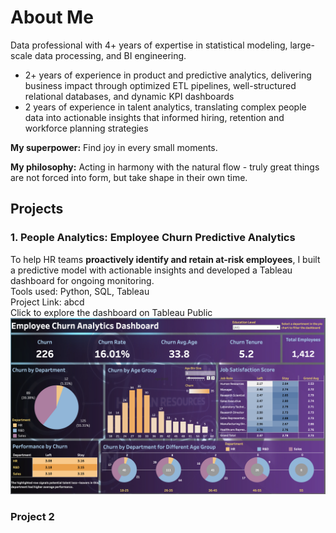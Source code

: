 # About Me
Data professional with 4+ years of expertise in statistical modeling, large-scale data processing, and BI engineering. 
- 2+ years of experience in product and predictive analytics, delivering business impact through optimized ETL pipelines, well-structured relational databases, and dynamic KPI dashboards
- 2 years of experience in talent analytics, translating complex people data into actionable insights that informed hiring, retention and workforce planning strategies

**My superpower:** Find joy in every small moments.

**My philosophy:** Acting in harmony with the natural flow - truly great things are not forced into form, but take shape in their own time.

## Projects
### 1. People Analytics: Employee Churn Predictive Analytics
To help HR teams **proactively identify and retain at-risk employees**, I built a predictive model with actionable insights and developed a Tableau dashboard for ongoing monitoring.  
Tools used: Python, SQL, Tableau  
Project Link: abcd  
Click to explore the dashboard on Tableau Public
[![Thumbnail_EC](docs/assets/Thumbnail_EC.jpg)](https://public.tableau.com/shared/DQSK678RN?:display_count=n&:origin=viz_share_link![image](https://github.com/user-attachments/assets/356ff59a-3aaf-4772-ba7d-cc1170881603))

### Project 2
